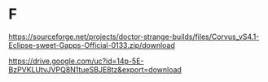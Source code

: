# F

https://sourceforge.net/projects/doctor-strange-builds/files/Corvus_vS4.1-Eclipse-sweet-Gapps-Official-0133.zip/download

https://drive.google.com/uc?id=14p-5E-BzPVKLUtvJVPQ8N1tueSBJE8tz&export=download
